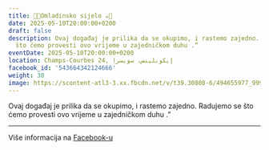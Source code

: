 ```yaml
---
title: 🍫🍪Omladinsko sijelo ☕️🍩
date: 2025-05-10T20:00:00+0200
draft: false
description: Ovaj događaj je prilika da se okupimo, i rastemo zajedno. Radujemo se
  što ćemo provesti ovo vrijeme u zajedničkom duhu .”
eventDate: 2025-05-10T20:00:00+0200
location: Champs-Courbes 24, ‏إيكوبلينس‏، ‏سويسرا‏
facebook_id: '543664342124666'
weight: 30
image: https://scontent-atl3-3.xx.fbcdn.net/v/t39.30808-6/494655977_999846225609310_4487878895912218163_n.jpg?_nc_cat=107&ccb=1-7&_nc_sid=9e60e4&_nc_ohc=UxuVWIS_6o8Q7kNvwFn1sVN&_nc_oc=AdnyITJ7pi1_iLfvCWqFcwqG5YWjw6W1ltAepGE4UxrMSoc7ekMcEQ08Kw_DuLQ78Sg&_nc_zt=23&_nc_ht=scontent-atl3-3.xx&edm=ABTKTjYEAAAA&_nc_gid=09NMjOapIY-gCU3CFlNpUQ&oh=00_AfQry5bGtl2hkOdLu2SH8FpzjYKgVBnrqgKw29Q4mYZmTg&oe=687B8C18
---
```


Ovaj događaj je prilika da se okupimo, i rastemo zajedno. Radujemo se što ćemo provesti ovo vrijeme u zajedničkom duhu .”

---

Više informacija na [Facebook-u](https://facebook.com/events/543664342124666)